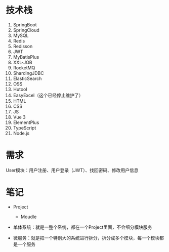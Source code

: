 # 技术栈

1. SpringBoot
2. SpringCloud
3. MySQL
4. Redis
5. Redisson
6. JWT
7. MyBatisPlus
8. XXL-JOB
9. RocketMQ
10. ShardingJDBC
11. ElasticSearch
12. OSS
13. Hutool
14. EasyExcel（这个已经停止维护了）
15. HTML
16. CSS
17. JS
18. Vue 3
19. ElementPlus
20. TypeScript
21. Node.js

# 需求

User模块：用户注册、用户登录（JWT）、找回密码、修改用户信息

# 笔记

- Project
    - Moudle

- 单体系统：就是一整个系统，都在一个Project里面，不会细分模块服务
- 微服务：就是把一个特别大的系统进行拆分，拆分成多个模块，每一个模块都是一个服务
